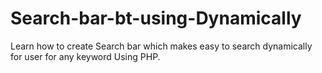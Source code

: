 # Search-bar-bt-using-Dynamically
Learn how to create Search bar which makes easy to search dynamically for user for any keyword Using PHP.
